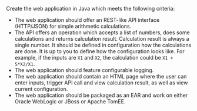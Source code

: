 Create the web application in Java which meets the following criteria:
* The web application should offer an REST-like API interface (HTTP/JSON) for simple arithmetic calculations.
* The API offers an operation which accepts a list of numbers,
  does some calculations and returns calculation result.
  Calculation result is always a single number.
  It should be defined in configuration how the calculations are done.
  It is up to you to define how the configuration looks like.
  For example, if the inputs are `X1` and `X2`, the calculation could be `X1 + 5*X2/X1`.
* The web application should feature configurable logging.
* The web application should contain an HTML page
  where the user can enter inputs, trigger API call and view calculation result,
  as well as view current configuration.
* The web application should be packaged as an EAR
  and work on either Oracle WebLogic or JBoss or Apache TomEE.
